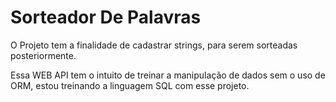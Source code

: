 # Sorteador De Palavras

O Projeto tem a finalidade de cadastrar strings, para serem sorteadas posteriormente.

Essa WEB API tem o intuito de treinar a manipulação de dados sem o uso de ORM, estou treinando a linguagem SQL com esse projeto.
